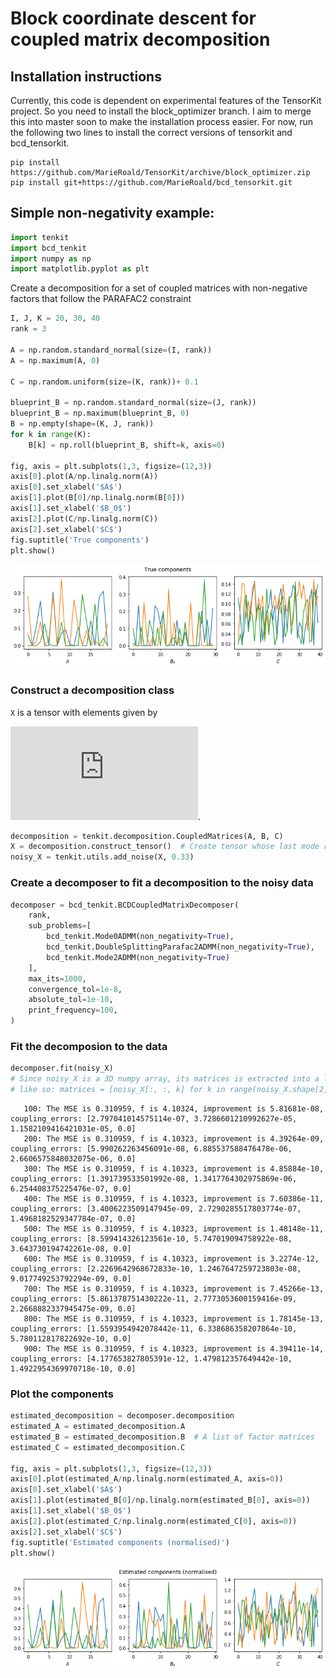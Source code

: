 # Block coordinate descent for coupled matrix decomposition

## Installation instructions
Currently, this code is dependent on experimental features of the TensorKit project. So you need to install the block_optimizer branch. I aim to merge this into master soon to make the installation process easier. For now, run the following two lines to install the correct versions of tensorkit and bcd_tensorkit.

    pip install https://github.com/MarieRoald/TensorKit/archive/block_optimizer.zip
    pip install git+https://github.com/MarieRoald/bcd_tensorkit.git

## Simple non-negativity example:
```python
import tenkit
import bcd_tenkit
import numpy as np
import matplotlib.pyplot as plt
```
Create a decomposition for a set of coupled matrices with non-negative factors that follow the PARAFAC2 constraint
```python
I, J, K = 20, 30, 40
rank = 3

A = np.random.standard_normal(size=(I, rank))
A = np.maximum(A, 0)

C = np.random.uniform(size=(K, rank))+ 0.1

blueprint_B = np.random.standard_normal(size=(J, rank))
blueprint_B = np.maximum(blueprint_B, 0)
B = np.empty(shape=(K, J, rank))
for k in range(K):
    B[k] = np.roll(blueprint_B, shift=k, axis=0)

fig, axis = plt.subplots(1,3, figsize=(12,3))
axis[0].plot(A/np.linalg.norm(A))
axis[0].set_xlabel('$A$')
axis[1].plot(B[0]/np.linalg.norm(B[0]))
axis[1].set_xlabel('$B_0$')
axis[2].plot(C/np.linalg.norm(C))
axis[2].set_xlabel('$C$')
fig.suptitle('True components')
plt.show()
```


![png](readme_images/nn_components.png)


### Construct a decomposition class

`X` is a tensor with elements given by 

![\mathcal{X}_{ijk} = \sum_{r=1}^{\texttt{rank}} a_{ir} b_{kjr} c_{kr}](https://latex.codecogs.com/gif.latex?%5Cmathcal%7BX%7D_%7Bijk%7D%20%3D%20%5Csum_%7Br%3D1%7D%5E%7B%5Ctexttt%7Brank%7D%7D%20a_%7Bir%7D%20b_%7Bkjr%7D%20c_%7Bkr%7D). 
```python
decomposition = tenkit.decomposition.CoupledMatrices(A, B, C)
X = decomposition.construct_tensor()  # Create tensor whose last mode represent matrix number
noisy_X = tenkit.utils.add_noise(X, 0.33)
```

### Create a decomposer to fit a decomposition to the noisy data
```python
decomposer = bcd_tenkit.BCDCoupledMatrixDecomposer(
    rank,
    sub_problems=[
        bcd_tenkit.Mode0ADMM(non_negativity=True),
        bcd_tenkit.DoubleSplittingParafac2ADMM(non_negativity=True),
        bcd_tenkit.Mode2ADMM(non_negativity=True)
    ],
    max_its=1000,
    convergence_tol=1e-8,
    absolute_tol=1e-10,
    print_frequency=100,
)
```

### Fit the decomposion to the data
```python
decomposer.fit(noisy_X)
# Since noisy_X is a 3D numpy array, its matrices is extracted into a list
# like so: matrices = [noisy_X[:, :, k] for k in range(noisy_X.shape[2])]
```

       100: The MSE is 0.310959, f is 4.10324, improvement is 5.81681e-08, coupling_errors: [2.797041014575114e-07, 3.7286601210992627e-05, 1.1582109416421031e-05, 0.0]
       200: The MSE is 0.310959, f is 4.10323, improvement is 4.39264e-09, coupling_errors: [5.990262263456091e-08, 6.885537588476478e-06, 2.6606575848032075e-06, 0.0]
       300: The MSE is 0.310959, f is 4.10323, improvement is 4.85884e-10, coupling_errors: [1.391739533501992e-08, 1.3417764302975869e-06, 6.254408375225476e-07, 0.0]
       400: The MSE is 0.310959, f is 4.10323, improvement is 7.60386e-11, coupling_errors: [3.4006223509147945e-09, 2.7290285517803774e-07, 1.4968182529347784e-07, 0.0]
       500: The MSE is 0.310959, f is 4.10323, improvement is 1.48148e-11, coupling_errors: [8.599414326123561e-10, 5.747019094758922e-08, 3.643730194742261e-08, 0.0]
       600: The MSE is 0.310959, f is 4.10323, improvement is 3.2274e-12, coupling_errors: [2.2269642968672833e-10, 1.2467647259723803e-08, 9.017749253792294e-09, 0.0]
       700: The MSE is 0.310959, f is 4.10323, improvement is 7.45266e-13, coupling_errors: [5.861378751430222e-11, 2.7773053600159416e-09, 2.2668882337945475e-09, 0.0]
       800: The MSE is 0.310959, f is 4.10323, improvement is 1.78145e-13, coupling_errors: [1.5593954942078442e-11, 6.338686358207864e-10, 5.780112817822692e-10, 0.0]
       900: The MSE is 0.310959, f is 4.10323, improvement is 4.39411e-14, coupling_errors: [4.177653827805391e-12, 1.479812357649442e-10, 1.4922954369970718e-10, 0.0]



### Plot the components
```python
estimated_decomposition = decomposer.decomposition
estimated_A = estimated_decomposition.A
estimated_B = estimated_decomposition.B  # A list of factor matrices
estimated_C = estimated_decomposition.C

fig, axis = plt.subplots(1,3, figsize=(12,3))
axis[0].plot(estimated_A/np.linalg.norm(estimated_A, axis=0))
axis[0].set_xlabel('$A$')
axis[1].plot(estimated_B[0]/np.linalg.norm(estimated_B[0], axis=0))
axis[1].set_xlabel('$B_0$')
axis[2].plot(estimated_C/np.linalg.norm(estimated_C[0], axis=0))
axis[2].set_xlabel('$C$')
fig.suptitle('Estimated components (normalised)')
plt.show()
```

![png](readme_images/nn_estimated.png)


